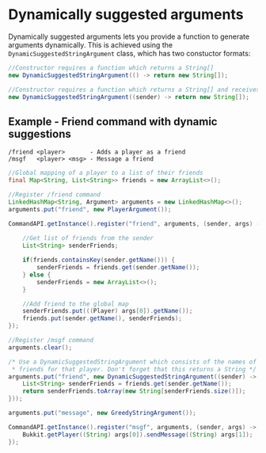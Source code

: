 # Dynamically suggested arguments

Dynamically suggested arguments lets you provide a function to generate arguments dynamically. This is achieved using the `DynamicSuggestedStringArgument` class, which has two constuctor formats:

```java
//Constructor requires a function which returns a String[]
new DynamicSuggestedStringArgument(() -> return new String[]);

//Constructor requires a function which returns a String[] and receives a sender input
new DynamicSuggestedStringArgument((sender) -> return new String[]);
```

## Example - Friend command with dynamic suggestions

```
/friend <player>       - Adds a player as a friend
/msgf   <player> <msg> - Message a friend
```

```java
//Global mapping of a player to a list of their friends
final Map<String, List<String>> friends = new ArrayList<>();

//Register /friend command
LinkedHashMap<String, Argument> arguments = new LinkedHashMap<>();
arguments.put("friend", new PlayerArgument());

CommandAPI.getInstance().register("friend", arguments, (sender, args) -> {
	
	//Get list of friends from the sender
	List<String> senderFriends;

	if(friends.containsKey(sender.getName())) {
		senderFriends = friends.get(sender.getName());
	} else {
		senderFriends = new ArrayList<>(); 
	}

	//Add friend to the global map
	senderFriends.put(((Player) args[0]).getName());
	friends.put(sender.getName(), senderFriends);
});

//Register /msgf command
arguments.clear();

/* Use a DynamicSuggestedStringArgument which consists of the names of
 * friends for that player. Don't forget that this returns a String */
arguments.put("friend", new DynamicSuggestedStringArgument((sender) -> {
	List<String> senderFriends = friends.get(sender.getName());
	return senderFriends.toArray(new String[senderFriends.size()]);
}));

arguments.put("message", new GreedyStringArgument());

CommandAPI.getInstance().register("msgf", arguments, (sender, args) -> {
	Bukkit.getPlayer((String) args[0]).sendMessage((String) args[1]);
});
```
